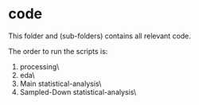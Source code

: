 # code

This folder and (sub-folders) contains all relevant code. 

The order to run the scripts is:
1. processing\
2. eda\
3. Main statistical-analysis\
4. Sampled-Down statistical-analysis\

